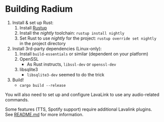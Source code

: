 # Building Radium
1. Install & set up Rust:
   1. Install [Rustup](https://rustup.rs/)
   2. Install the *nightly* toolchain: `rustup install nightly`
   3. Set Rust to use *nightly* for the project: `rustup override set nightly` in the project directory
2. Install 3rd-party dependencies (Linux-only):
   1. Install `build-essentials` or similar (dependent on your platform)
   2. OpenSSL
      - As Rust instructs, `libssl-dev` or `openssl-dev`
   3. libsqlite3
      - `libsqlite3-dev` seemed to do the trick
3. Build!
   - `cargo build --release`

You will also need to set up and configure LavaLink to use any audio-related commands.

Some features (TTS, Spotify support) require additional Lavalink plugins. See [README.md](README.md) for more information.
